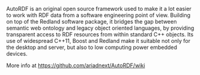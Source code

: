 AutoRDF is an original open source framework used to make it a lot easier to work with RDF data from a software engineering point of view.
Building on top of the Redland software package, it bridges the gap between semantic web ontology and legacy object oriented languages,
by providing transparent access to RDF resources from within standard C++ objects. Its use of widespread C++11, Boost and Redland  make it
suitable not only for the desktop and server, but also to low computing power embedded devices.

More info at https://github.com/ariadnext/AutoRDF/wiki
